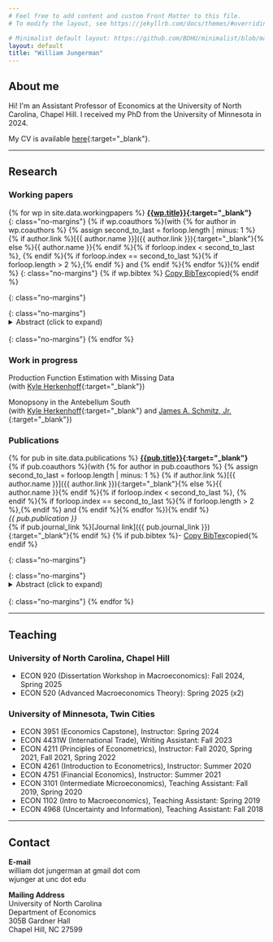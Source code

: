 ```yaml
---
# Feel free to add content and custom Front Matter to this file.
# To modify the layout, see https://jekyllrb.com/docs/themes/#overriding-theme-defaults

# Minimalist default layout: https://github.com/BDHU/minimalist/blob/main/_layouts/default.html
layout: default
title: "William Jungerman"
---
```


## About me
Hi! I'm an Assistant Professor of Economics at the University of North Carolina, Chapel Hill. I received my PhD from the University of Minnesota in 2024.

My CV is available [here](/assets/papers/cv.pdf){:target="_blank"}. 

---

## Research

### Working papers
{% for wp in site.data.workingpapers %}
  **[{{wp.title}}]({{wp.link}}){:target="_blank"}**  
  {: class="no-margins"}
  {% if wp.coauthors %}(with {% for author in wp.coauthors %} {% assign second_to_last = forloop.length | minus: 1 %} {% if author.link %}[{{ author.name }}]({{ author.link }}){:target="_blank"}{% else %}{{ author.name }}{% endif %}{% if forloop.index < second_to_last %}, {% endif %}{% if forloop.index == second_to_last %}{% if forloop.length > 2 %},{% endif %} and {% endif %}{% endfor %}){% endif %}
  {: class="no-margins"}
  {% if wp.bibtex %} <a href="#" onclick="copyToClickboard('#bibtex-wp-{{ forloop.index }}'); event.preventDefault();">Copy BibTex</a><span id="bibtex-wp-{{ forloop.index }}-tooltip" class="tooltip">copied</span>{% endif %} 
  <!-- This applies apply the no-margins class to prev paragraph to remove margins -->
  {: class="no-margins"}
  <div id="bibtex-wp-{{ forloop.index }}" style="display:none;">
    {{wp.bibtex}}
  </div>
  <!-- This applies apply the no-margins class to prev paragraph to remove margins -->
  {: class="no-margins"}
  <details>
      <summary>Abstract (click to expand)</summary>
      {{ wp.abstract }}
  </details>
  <!-- This creates line break to space out items; need the no-margins class also since this gets automatically wrapped with a <p> which by default has extra margins -->
  <br/>
  {: class="no-margins"}
{% endfor %}

### Work in progress
Production Function Estimation with Missing Data \
(with [Kyle Herkenhoff](https://sites.google.com/site/kyleherkenhoff/home?authuser=0){:target="_blank"})

Monopsony in the Antebellum South \
(with [Kyle Herkenhoff](https://sites.google.com/site/kyleherkenhoff/home?authuser=0){:target="_blank"} and [James A. Schmitz, Jr.](https://sites.google.com/site/jamesschmitzjr/){:target="_blank"})

### Publications
<!-- 
**[Brexit, the City of London, and the prospects for portfolio investment](/assets/papers/EichengreenJungermanLiu2019.pdf){:target="_blank"}** \
(with [Barry Eichengreen](https://eml.berkeley.edu/~eichengr/){:target="_blank"} and Mingyang (Chris) Liu)
{: class="no-margins"}
<details>
    <summary>Abstract (click to expand)</summary>
    This paper examines the international financial consequences of Brexit. It first pro- vides a survey of the still limited literature on EU membership and international capital flows. It then provides new estimates of the impact of Brexit on cross-border investment utilizing data from the IMF’s Consolidated Portfolio Investment Survey. It lastly provides a comparative analysis of these same issues using data on cross- border capital flows from the BIS. The conclusion is that the impact on cross-border capital flows to and from the UK is likely to be substantial.
</details>

<br/>
{: class="no-margins"}
-->

{% for pub in site.data.publications %}
  **[{{pub.title}}]({{pub.link}}){:target="_blank"}** \
  {% if pub.coauthors %}(with {% for author in pub.coauthors %} {% assign second_to_last = forloop.length | minus: 1 %} {% if author.link %}[{{ author.name }}]({{ author.link }}){:target="_blank"}{% else %}{{ author.name }}{% endif %}{% if forloop.index < second_to_last %}, {% endif %}{% if forloop.index == second_to_last %}{% if forloop.length > 2 %},{% endif %} and {% endif %}{% endfor %}){% endif %} \
  *{{ pub.publication }}* \
  {% if pub.journal_link %}[Journal link]({{ pub.journal_link }}){:target="_blank"}{% endif %}
  {% if pub.bibtex %}\- <a href="#" onclick="copyToClickboard('#bibtex-{{ forloop.index }}'); event.preventDefault();">Copy BibTex</a><span id="bibtex-{{ forloop.index }}-tooltip" class="tooltip">copied</span>{% endif %}
  <!-- This applies apply the no-margins class to prev paragraph to remove margins -->
  {: class="no-margins"}
  <div id="bibtex-{{ forloop.index }}" style="display:none;">
    {{pub.bibtex}}
  </div>
  <!-- This applies apply the no-margins class to prev paragraph to remove margins -->
  {: class="no-margins"}
  <details>
      <summary>Abstract (click to expand)</summary>
      {{ pub.abstract }}
  </details>

  <!-- This creates line break to space out items; need the no-margins class also since this gets automatically wrapped with a <p> which by default has extra margins -->
  <br/>
  {: class="no-margins"}
{% endfor %}


---
## Teaching

### University of North Carolina, Chapel Hill 
- ECON 920 (Dissertation Workshop in Macroeconomics): Fall 2024, Spring 2025
- ECON 520 (Advanced Macroeconomics Theory): Spring 2025 (x2)

### University of Minnesota, Twin Cities 
- ECON 3951 (Economics Capstone), Instructor: Spring 2024
- ECON 4431W (International Trade), Writing Assistant: Fall 2023
- ECON 4211 (Principles of Econometrics), Instructor: Fall 2020, Spring 2021, Fall 2021, Spring 2022
- ECON 4261 (Introduction to Econometrics), Instructor: Summer 2020
- ECON 4751 (Financial Economics), Instructor: Summer 2021
- ECON 3101 (Intermediate Microeconomics), Teaching Assistant: Fall 2019, Spring 2020
- ECON 1102 (Intro to Macroeconomics), Teaching Assistant: Spring 2019
- ECON 4968 (Uncertainty and Information), Teaching Assistant: Fall 2018

---

## Contact

**E-mail** \
    william dot jungerman at gmail dot com \
    wjunger at unc dot edu 

**Mailing Address** \
University of North Carolina \
Department of Economics \
305B Gardner Hall \
Chapel Hill, NC 27599
